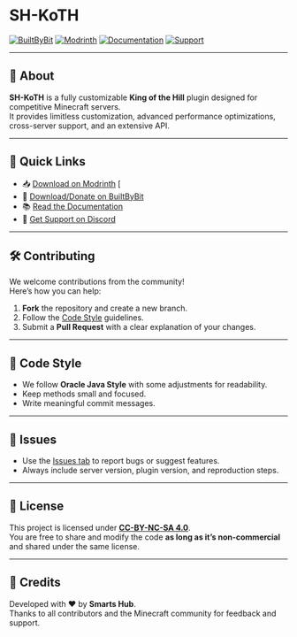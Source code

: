 # SH-KoTH

[![BuiltByBit](https://img.shields.io/badge/BBB-Profile-00bfff?logo=bit&logoColor=white)](https://builtbybit.com/resources/XXXX)
[![Modrinth](https://img.shields.io/badge/Modrinth-Download-1bd96a?logo=modrinth&logoColor=white)](https://modrinth.com/plugin/sh-koth)
[![Documentation](https://img.shields.io/badge/Docs-Available-blue?logo=gitbook)](https://docs.smartshub.dev/sh-koth)
[![Support](https://img.shields.io/badge/Support-Discord-5865f2?logo=discord&logoColor=white)](https://discord.gg/XXXX)

---

## 📖 About
**SH-KoTH** is a fully customizable **King of the Hill** plugin designed for competitive Minecraft servers.  
It provides limitless customization, advanced performance optimizations, cross-server support, and an extensive API.

---

## 🚀 Quick Links
- 📥 [Download on Modrinth](https://modrinth.com/plugin/sh-koth)  [
- 🛒 [Download/Donate on BuiltByBit](](https://builtbybit.com/resources/sh-koth.76419/)https://builtbybit.com/resources/XXXX)  
- 📚 [Read the Documentation]([https://docs.smartshub.dev/sh-koth](https://docs.smartshub.dev/sh-koth/intro/introduction/))  
- 💬 [Get Support on Discord](https://discord.smarsthub.dev/)  

---

## 🛠️ Contributing
We welcome contributions from the community!  
Here’s how you can help:  

1. **Fork** the repository and create a new branch.  
2. Follow the [Code Style](#-code-style) guidelines.  
3. Submit a **Pull Request** with a clear explanation of your changes.  

---

## 🎨 Code Style
- We follow **Oracle Java Style** with some adjustments for readability.  
- Keep methods small and focused.  
- Write meaningful commit messages.  

---

## 🐛 Issues
- Use the [Issues tab](https://github.com/Imhhitt/SH-KoTH/issues) to report bugs or suggest features.  
- Always include server version, plugin version, and reproduction steps.  

---

## 📜 License
This project is licensed under **[CC-BY-NC-SA 4.0](LICENSE.md)**.  
You are free to share and modify the code **as long as it’s non-commercial** and shared under the same license.  

---

## 🙌 Credits
Developed with ❤️ by **Smarts Hub**.  
Thanks to all contributors and the Minecraft community for feedback and support.  
